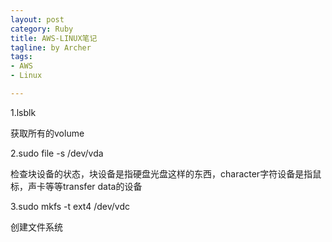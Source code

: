 ```yaml
---
layout: post
category: Ruby
title: AWS-LINUX笔记
tagline: by Archer
tags:
- AWS
- Linux

---
```


1.lsblk

获取所有的volume

2.sudo file -s /dev/vda

检查块设备的状态，块设备是指硬盘光盘这样的东西，character字符设备是指鼠标，声卡等等transfer data的设备

3.sudo mkfs -t ext4 /dev/vdc

创建文件系统